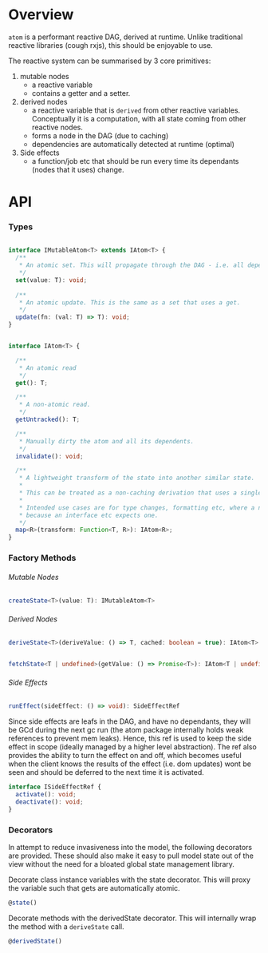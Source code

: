 # Overview

`atom` is a performant reactive DAG, derived at runtime. Unlike traditional reactive libraries (cough rxjs), this should be enjoyable to use.

The reactive system can be summarised by 3 core primitives:
1. mutable nodes
    - a reactive variable
    - contains a getter and a setter.
2. derived nodes
    - a reactive variable that is `derived` from other reactive variables. Conceptually it is a computation, with all state coming from other reactive nodes.
    - forms a node in the DAG (due to caching)
    - dependencies are automatically detected at runtime (optimal)
3. Side effects
    - a function/job etc that should be run every time its dependants (nodes that it uses) change.


# API

### Types

```ts

interface IMutableAtom<T> extends IAtom<T> {
  /**
   * An atomic set. This will propagate through the DAG - i.e. all dependants will be auto-dirtied.
   */
  set(value: T): void;
  
  /**
   * An atomic update. This is the same as a set that uses a get. 
   */
  update(fn: (val: T) => T): void;
}


interface IAtom<T> {

  /**
   * An atomic read
   */
  get(): T;

  /**
   * A non-atomic read.
   */
  getUntracked(): T;

  /**
   * Manually dirty the atom and all its dependents.
   */
  invalidate(): void;

  /**
   * A lightweight transform of the state into another similar state.
   *
   * This can be treated as a non-caching derivation that uses a single atomic variable.
   *
   * Intended use cases are for type changes, formatting etc, where a new DAG node is pure overhead, but you want an atom
   * because an interface etc expects one.
   */
  map<R>(transform: Function<T, R>): IAtom<R>;
}

```

### Factory Methods


###### Mutable Nodes

```ts
createState<T>(value: T): IMutableAtom<T>

````


###### Derived Nodes

``` ts
deriveState<T>(deriveValue: () => T, cached: boolean = true): IAtom<T>
```


```ts

fetchState<T | undefined>(getValue: () => Promise<T>): IAtom<T | undefined>

````
###### Side Effects

```ts
runEffect(sideEffect: () => void): SideEffectRef
```

Since side effects are leafs in the DAG, and have no dependants, they will be GCd during the next gc run (the atom package internally holds weak references to prevent mem leaks). Hence, this ref is used to keep the side effect in scope (ideally managed by a higher level abstraction). The ref also provides the ability to turn the effect on and off, which becomes useful when the client knows the results of the effect (i.e. dom updates) wont be seen and should be deferred to the next time it is activated.
```ts
interface ISideEffectRef {
  activate(): void;
  deactivate(): void;
}
```

### Decorators

In attempt to reduce invasiveness into the model, the following decorators are provided. These should also make it easy to pull model state out of the view without the need for a bloated global state management library.

Decorate class instance variables with the state decorator. This will proxy the variable such that gets are automatically atomic.
```ts
@state()
```

Decorate methods with the derivedState decorator. This will internally wrap the method with a `deriveState` call.
```ts
@derivedState()
```
